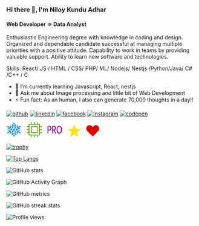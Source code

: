 
### Hi there 👋, I'm Niloy Kundu Adhar
#### Web Developer => Data Analyst


Enthusiastic Engineering degree with knowledge in coding and design. Organized and dependable candidate successful at managing multiple priorities with a positive attitude. Capability to work in teams by providing valuable support. Ability to learn new software and technologies.


Skills: React/ JS / HTML / CSS/ PHP/ ML/ Nodejs/ Nestjs /Python/Java/ C# /C++ / C

- 🌱 I’m currently learning Javascript, React, nestjs 
- 💬 Ask me about Image processing and little bit of Web Development 
- ⚡ Fun fact: As an human, I also can generate 70,000 thoughts in a day!!


[<img src='https://cdn.jsdelivr.net/npm/simple-icons@3.0.1/icons/github.svg' alt='github' height='40'>](https://github.com/niloy263)  [<img src='https://cdn.jsdelivr.net/npm/simple-icons@3.0.1/icons/linkedin.svg' alt='linkedin' height='40'>](https://www.linkedin.com/in/https://www.linkedin.com/in/niloy-kundu-99372424a//)  [<img src='https://cdn.jsdelivr.net/npm/simple-icons@3.0.1/icons/facebook.svg' alt='facebook' height='40'>](https://www.facebook.com/https://www.facebook.com/pepsmniloykundu)  [<img src='https://cdn.jsdelivr.net/npm/simple-icons@3.0.1/icons/instagram.svg' alt='instagram' height='40'>](https://www.instagram.com/https://instagram.com/niloy_kundu_//)  [<img src='https://cdn.jsdelivr.net/npm/simple-icons@3.0.1/icons/codepen.svg' alt='codepen' height='40'>](https://codepen.io/https://codepen.io/Niloy-Kundu-the-animator)  

<a href='https://archiveprogram.github.com/'><img src='https://raw.githubusercontent.com/acervenky/animated-github-badges/master/assets/acbadge.gif' width='40' height='40'></a> <a href='https://docs.github.com/en/developers'><img src='https://raw.githubusercontent.com/acervenky/animated-github-badges/master/assets/devbadge.gif' width='40' height='40'></a> <a href='https://github.com/pricing'><img src='https://raw.githubusercontent.com/acervenky/animated-github-badges/master/assets/pro.gif' width='40' height='40'></a> <a href='https://stars.github.com/'><img src='https://raw.githubusercontent.com/acervenky/animated-github-badges/master/assets/starbadge.gif' width='35' height='35'></a> <a href='https://docs.github.com/en/github/supporting-the-open-source-community-with-github-sponsors'><img src='https://raw.githubusercontent.com/acervenky/animated-github-badges/master/assets/sponsorbadge.gif' width='35' height='35'></a> 

[![trophy](https://github-profile-trophy.vercel.app/?username=niloy263)](https://github.com/ryo-ma/github-profile-trophy)

[![Top Langs](https://github-readme-stats.vercel.app/api/top-langs/?username=niloy263)](https://github.com/anuraghazra/github-readme-stats)

![GitHub stats](https://github-readme-stats.vercel.app/api?username=niloy263&show_icons=true&count_private=true)  

![GitHub Activity Graph](https://activity-graph.herokuapp.com/graph?username=niloy263)  

![GitHub metrics](https://metrics.lecoq.io/niloy263)  

![GitHub streak stats](https://streak-stats.demolab.com/?user=niloy263)  

![Profile views](https://gpvc.arturio.dev/niloy263)  
